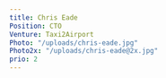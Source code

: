 ```yaml
---
title: Chris Eade
Position: CTO
Venture: Taxi2Airport
Photo: "/uploads/chris-eade.jpg"
Photo2x: "/uploads/chris-eade@2x.jpg"
prio: 2
---
```


